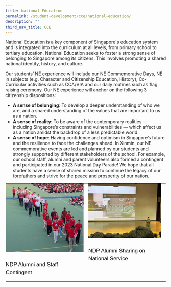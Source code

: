 ```yaml
---
title: National Education
permalink: /student-development/cce/national-education/
description: ""
third_nav_title: CCE
---
```

National Education is a key component of Singapore's education system and is integrated into the curriculum at all levels, from primary school to tertiary education. National Education seeks to foster a strong sense of belonging to Singapore among its citizens. This involves promoting a shared national identity, history, and culture.

Our students’ NE experience will include our NE Commemorative Days, NE in subjects (e.g. Character and Citizenship Education, History), Co-Curricular activities such as CCA/VIA and our daily routines such as flag raising ceremony. 
Our NE experience will anchor on the following 3 citizenship dispositions:

* **A sense of belonging**: To develop a deeper understanding of who we are, and a shared understanding of the values that are important to us as a nation.
* **A sense of reality**: To be aware of the contemporary realities — including Singapore’s constraints and vulnerabilities — which affect us as a nation amidst the backdrop of a less predictable world.
* **A sense of hope**: Having confidence and optimism in Singapore’s future and the resilience to face the challenges ahead.
In Xinmin, our NE commemorative events are led and planned by our students and strongly supported by different stakeholders of the school. For example, our school staff, alumni and parent volunteers also formed a contingent and participated in our 2023 National Day Parade! We hope that all students have a sense of shared mission to continue the legacy of our forefathers and strive for the peace and prosperity of our nation.

<table class="ive_eobj_center ives_tab_kosong" style="margin: auto;
    outline: 0px;
    padding: 0px;
    border-collapse: collapse;
    clear: both;
    border: 1px solid transparent;
    table-layout: fixed;">
  <tbody style="margin: 0px; outline: 0px; padding: 0px">
    <tr style="margin: 0px; outline: 0px; padding: 0px">
      <td style="margin: 0px;
          outline: 0px;
          padding: 0px 15px 15px 0px;
          vertical-align: top;">
        <img src="/images/Cce/National_education/ndp alumni and staff contingent.jpeg" alt="Math_1.jpg" class="ive_eobj_center" style="width="> 
        <div style="margin: 0px;
          outline: 0px;
          padding: 0px;
          line-height: 24.99px;
          color: rgb(0, 0, 0);
          font-family: Helvetica, sans-serif;
          font-size: 17px;
          font-weight: 400;
          text-align: left;">
        <br>
        NDP Alumni and Staff Contingent
      </div>
      </td>
      <td style="margin: 0px;
          outline: 0px;
          padding: 0px 15px 15px 0px;
          vertical-align: top;">
      <img src="/images/Cce/National_education/ndp alumni sharing on national service.jpeg" width="100%" alt="Math_2.jpg" class="ive_eobj_center" style="width=">
        <div style="margin: 0px;
          outline: 0px;
          padding: 0px;
          line-height: 24.99px;
          color: rgb(0, 0, 0);
          font-family: Helvetica, sans-serif;
          font-size: 17px;
          font-weight: 400;
          text-align: left;">
        <br>
        NDP Alumni Sharing on National Service
      </div>
      </td>
    </tr>
  </tbody>
</table>
